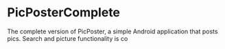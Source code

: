 PicPosterComplete
=================

The complete version of PicPoster, a simple Android application that posts pics.  Search and picture functionality is co
